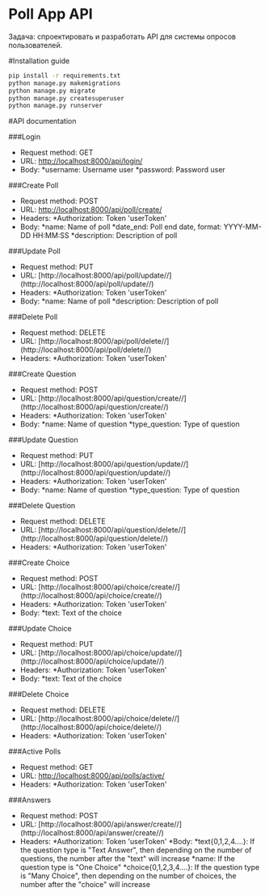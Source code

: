 # Poll App API

Задача: спроектировать и разработать API для системы опросов пользователей.

#Installation guide

```bash
pip install -r requirements.txt
python manage.py makemigrations
python manage.py migrate
python manage.py createsuperuser
python manage.py runserver
```

#API documentation

###Login
* Request method: GET
* URL: [http://localhost:8000/api/login/](http://localhost:8000/api/login/)
* Body:
      *username: Username user
      *password: Password user


###Create Poll
* Request method: POST
* URL: [http://localhost:8000/api/poll/create/](http://localhost:8000/api/poll/create/)
* Headers:
			*Authorization: Token 'userToken'
* Body:
      *name: Name of poll
      *date_end: Poll end date, format: YYYY-MM-DD HH:MM:SS
			*description: Description of poll


###Update Poll
* Request method: PUT
* URL: [http://localhost:8000/api/poll/update/<Poll ID>/](http://localhost:8000/api/poll/update/<Poll ID>/)
* Headers:
			*Authorization: Token 'userToken'
* Body:
      *name: Name of poll
			*description: Description of poll
			

###Delete Poll
* Request method: DELETE
* URL: [http://localhost:8000/api/poll/delete/<Poll ID>/](http://localhost:8000/api/poll/delete/<Poll ID>/)
* Headers:
			*Authorization: Token 'userToken'


###Create Question
* Request method: POST
* URL: [http://localhost:8000/api/question/create/<Poll ID>/](http://localhost:8000/api/question/create/<Poll ID>/)
* Headers:
			*Authorization: Token 'userToken'
* Body:
      *name: Name of question
			*type_question: Type of question


###Update Question
* Request method: PUT
* URL: [http://localhost:8000/api/question/update/<Question ID>/](http://localhost:8000/api/question/update/<Question ID>/)
* Headers:
			*Authorization: Token 'userToken'
* Body:
      *name: Name of question
			*type_question: Type of question
			
			
###Delete Question
* Request method: DELETE
* URL: [http://localhost:8000/api/question/delete/<Question ID>/](http://localhost:8000/api/question/delete/<Question ID>/)
* Headers:
			*Authorization: Token 'userToken'


###Create Choice
* Request method: POST
* URL: [http://localhost:8000/api/choice/create/<Question ID>/](http://localhost:8000/api/choice/create/<Question ID>/)
* Headers:
			*Authorization: Token 'userToken'
* Body:
      *text: Text of the choice


###Update Choice
* Request method: PUT
* URL: [http://localhost:8000/api/choice/update/<Choice ID>/](http://localhost:8000/api/choice/update/<Choice ID>/)
* Headers:
			*Authorization: Token 'userToken'
* Body:
      *text: Text of the choice


###Delete Choice
* Request method: DELETE
* URL: [http://localhost:8000/api/choice/delete/<Choice ID>/](http://localhost:8000/api/choice/delete/<Choice ID>/)
* Headers:
			*Authorization: Token 'userToken'


###Active Polls
* Request method: GET
* URL: [http://localhost:8000/api/polls/active/](http://localhost:8000/api/polls/active/)
* Headers:
			*Authorization: Token 'userToken'


###Answers
* Request method: POST
* URL: [http://localhost:8000/api/answer/create/<Poll ID>/](http://localhost:8000/api/answer/create/<Poll ID>/)
* Headers:
			*Authorization: Token 'userToken'
*Body:
			*text{0,1,2,4....}: If the question type is "Text Answer", then depending on the number of questions, the number after the "text" will increase
			*name: If the question type is "One Choice" 
			*choice{0,1,2,3,4....}: If the question type is "Many Choice", then depending on the number of choices, the number after the "choice" will increase
  


  
